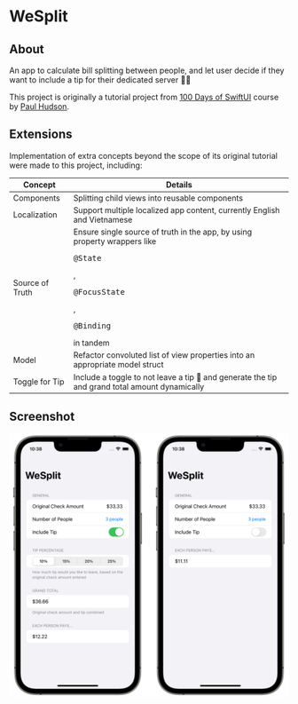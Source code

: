 #  WeSplit

## About
An app to calculate bill splitting between people, and let user decide if they want to include a tip for their dedicated server 👨‍🍳

This project is originally a tutorial project from [100 Days of SwiftUI](https://www.hackingwithswift.com/100/swiftui) course by [Paul Hudson](https://twitter.com/twostraws).

## Extensions
Implementation of extra concepts beyond the scope of its original tutorial were made to this project, including:
<table>
	<thead>
		<tr>
			<th>Concept</th>
			<th>Details</th>
		</tr>
	</thead>
	<tbody>
		<tr>
			<td>Components</td>
			<td>Splitting child views into reusable components</td>
		</tr>
		<tr>
			<td>Localization</td>
			<td>Support multiple localized app content, currently English and Vietnamese</td>
		</tr>
		<tr>
			<td>Source of Truth</td>
			<td>Ensure single source of truth in the app, by using property wrappers like <pre>@State</pre>, <pre>@FocusState</pre>, <pre>@Binding</pre> in tandem</td>
		</tr>
		<tr>
			<td>Model</td>
			<td>Refactor convoluted list of view properties into an appropriate model struct</td>
		</tr>
		<tr>
			<td>Toggle for Tip</td>
			<td>Include a toggle to not leave a tip 🥲 and generate the tip and grand total amount dynamically</td>
		</tr>
	</tbody>
</table>

## Screenshot
![Screenshot](screenshots/screenshot.png)
